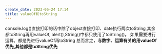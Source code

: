 ```yaml
---
create_date: 2023-06-24 17:14
title: valueOf和toString
---
```


console.log()直接打印的话中除了object直接打印、date执行两次toString,其余都toString再用valueOf,
alert(),String()中都只使用了toString()，
如果需要进行运算，都是先进行valueOf再toString
总而言之，**与数字、运算有关的用valueOf优先,其他都是toString优先**